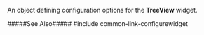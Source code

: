 
<!--shortDescription-->
An object defining configuration options for the **TreeView** widget.
<!--/shortDescription-->

<!--fullDescription-->
#####See Also#####
#include common-link-configurewidget
<!--/fullDescription-->